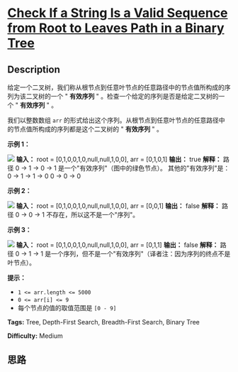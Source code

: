 # [Check If a String Is a Valid Sequence from Root to Leaves Path in a Binary Tree][title]

## Description

给定一个二叉树，我们称从根节点到任意叶节点的任意路径中的节点值所构成的序列为该二叉树的一个 " **有效序列** "
。检查一个给定的序列是否是给定二叉树的一个 " **有效序列** " 。

我们以整数数组 `arr` 的形式给出这个序列。从根节点到任意叶节点的任意路径中的节点值所构成的序列都是这个二叉树的 " **有效序列** " 。



**示例 1：**

**![](https://assets.leetcode.com/uploads/2019/12/18/leetcode_testcase_1.png)**
            **输入：** root = [0,1,0,0,1,0,null,null,1,0,0], arr = [0,1,0,1]    **输出：** true    **解释：** 路径 0 -> 1 -> 0 -> 1 是一个"有效序列"（图中的绿色节点）。    其他的"有效序列"是：    0 -> 1 -> 1 -> 0     0 -> 0 -> 0    

**示例 2：**

**![](https://assets.leetcode.com/uploads/2019/12/18/leetcode_testcase_2.png)**
            **输入：** root = [0,1,0,0,1,0,null,null,1,0,0], arr = [0,0,1]    **输出：** false     **解释：** 路径 0 -> 0 -> 1 不存在，所以这不是一个"序列"。    

**示例 3：**

**![](https://assets.leetcode.com/uploads/2019/12/18/leetcode_testcase_3.png)**
            **输入：** root = [0,1,0,0,1,0,null,null,1,0,0], arr = [0,1,1]    **输出：** false    **解释：** 路径 0 -> 1 -> 1 是一个序列，但不是一个"有效序列"（译者注：因为序列的终点不是叶节点）。    



**提示：**

  * `1 <= arr.length <= 5000`
  * `0 <= arr[i] <= 9`
  * 每个节点的值的取值范围是 `[0 - 9]`


**Tags:** Tree, Depth-First Search, Breadth-First Search, Binary Tree

**Difficulty:** Medium

## 思路

[title]: https://leetcode-cn.com/problems/check-if-a-string-is-a-valid-sequence-from-root-to-leaves-path-in-a-binary-tree
